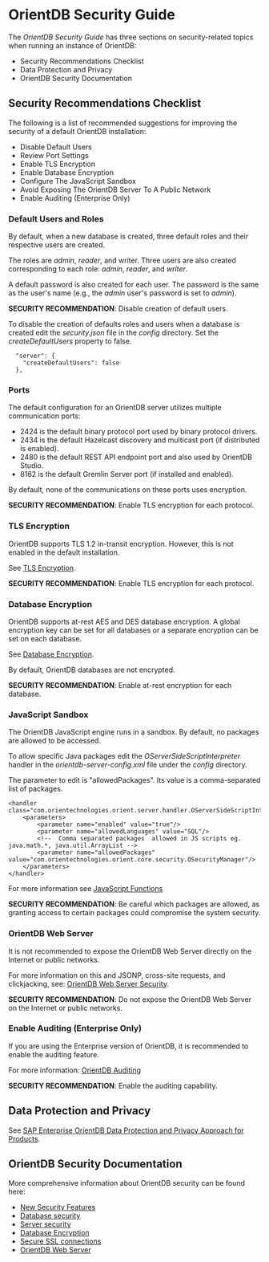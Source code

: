 # OrientDB Security Guide #

The *OrientDB Security Guide* has three sections on security-related topics when running an instance of OrientDB:

- Security Recommendations Checklist
- Data Protection and Privacy
- OrientDB Security Documentation  

## Security Recommendations Checklist ##

The following is a list of recommended suggestions for improving the security of a default OrientDB installation:

- Disable Default Users
- Review Port Settings
- Enable TLS Encryption
- Enable Database Encryption
- Configure The JavaScript Sandbox
- Avoid Exposing The OrientDB Server To A Public Network
- Enable Auditing (Enterprise Only)

### Default Users and Roles ###
By default, when a new database is created, three default roles and their respective users are created.

The roles are *admin*, *reader*, and writer.  Three users are also created corresponding to each role: *admin*, *reader*, and *writer*.

A default password is also created for each user.  The password is the same as the user's name (e.g., the *admin* user's password is set to *admin*).

**SECURITY RECOMMENDATION**: Disable creation of default users.

To disable the creation of defaults roles and users when a database is created edit the *security.json* file in the *config* directory.  Set the *createDefaultUsers* property to false.

```
  "server": {
    "createDefaultUsers": false
  },
```

### Ports ###
The default configuration for an OrientDB server utilizes multiple communication ports:
- 2424 is the default binary protocol port used by binary protocol drivers.
- 2434 is the default Hazelcast discovery and multicast port (if distributed is enabled).
- 2480 is the default REST API endpoint port and also used by OrientDB Studio.
- 8182 is the default Gremlin Server port (if installed and enabled).

By default, none of the communications on these ports uses encryption.

**SECURITY RECOMMENDATION**: Enable TLS encryption for each protocol.

### TLS Encryption ###
OrientDB supports TLS 1.2 in-transit encryption.  However, this is not enabled in the default installation.

See [TLS Encryption](Using-SSL-with-OrientDB.md).


**SECURITY RECOMMENDATION**: Enable TLS encryption for each protocol.

### Database Encryption ###
OrientDB supports at-rest AES and DES database encryption.  A global encryption key can be set for all databases or a separate encryption can be set on each database.

See [Database Encryption](Database-Encryption.md).

By default, OrientDB databases are not encrypted.

**SECURITY RECOMMENDATION**: Enable at-rest encryption for each database. 

### JavaScript Sandbox ###
The OrientDB JavaScript engine runs in a sandbox.  By default, no packages are allowed to be accessed.

To allow specific Java packages edit the *OServerSideScriptInterpreter* handler in the *orientdb-server-config.xml* file under the *config* directory.

The parameter to edit is "allowedPackages".  Its value is a comma-separated list of packages. 

```
<handler class="com.orientechnologies.orient.server.handler.OServerSideScriptInterpreter">
	<parameters>
		<parameter name="enabled" value="true"/>
		<parameter name="allowedLanguages" value="SQL"/>
		<!--  Comma separated packages  allowed in JS scripts eg. java.math.*, java.util.ArrayList -->
		<parameter name="allowedPackages" value="com.orientechnologies.orient.core.security.OSecurityManager"/>
	</parameters>
</handler>
```
For more information see [JavaScript Functions](../admin/Functions-DB-Access.md)


**SECURITY RECOMMENDATION**: Be careful which packages are allowed, as granting access to certain packages could compromise the system security.

### OrientDB Web Server ###

It is not recommended to expose the OrientDB Web Server directly on the Internet or public networks.

For more information on this and JSONP, cross-site requests, and clickjacking, see: [OrientDB Web Server Security](../internals/Web-Server.md).

**SECURITY RECOMMENDATION**: Do not expose the OrientDB Web Server on the Internet or public networks.

### Enable Auditing (Enterprise Only) ###
If you are using the Enterprise version of OrientDB, it is recommended to enable the auditing feature.

For more information: [OrientDB Auditing](../ee/Auditing.md)

**SECURITY RECOMMENDATION**: Enable the auditing capability.

## Data Protection and Privacy ##
See [SAP Enterprise OrientDB Data Protection and Privacy Approach for Products](SAP-Enterprise-OrientDB-DPP.md).


## OrientDB Security Documentation ##
More comprehensive information about OrientDB security can be found here:

- [New Security Features](Security-OrientDB-New-Security-Features.md)
- [Database security](Database-Security.md)
- [Server security](Server-Security.md)
- [Database Encryption](Database-Encryption.md)
- [Secure SSL connections](Using-SSL-with-OrientDB.md)
- [OrientDB Web Server](../internals/Web-Server.md)

